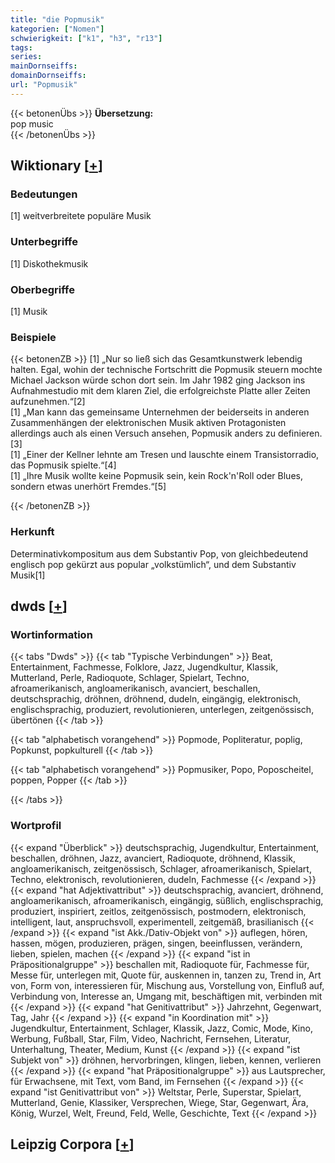 ```yaml
---
title: "die Popmusik"
kategorien: ["Nomen"]
schwierigkeit: ["k1", "h3", "r13"]
tags:
series:
mainDornseiffs:
domainDornseiffs:
url: "Popmusik"
---
```


{{< betonenÜbs >}}
**Übersetzung:**  
pop music  
{{< /betonenÜbs >}}

## Wiktionary [[+](https://de.wiktionary.org/wiki/Popmusik)]

### Bedeutungen
[1] weitverbreitete populäre Musik  

### Unterbegriffe
[1] Diskothekmusik  

### Oberbegriffe
[1] Musik  

### Beispiele
{{< betonenZB >}}
[1] „Nur so ließ sich das Gesamtkunstwerk lebendig halten. Egal, wohin der technische Fortschritt die Popmusik steuern mochte Michael Jackson würde schon dort sein. Im Jahr 1982 ging Jackson ins Aufnahmestudio mit dem klaren Ziel, die erfolgreichste Platte aller Zeiten aufzunehmen.“[2]  
[1] „Man kann das gemeinsame Unternehmen der beiderseits in anderen Zusammenhängen der elektronischen Musik aktiven Protagonisten allerdings auch als einen Versuch ansehen, Popmusik anders zu definieren.[3]  
[1] „Einer der Kellner lehnte am Tresen und lauschte einem Transistorradio, das Popmusik spielte.“[4]  
[1] „Ihre Musik wollte keine Popmusik sein, kein Rock'n'Roll oder Blues, sondern etwas unerhört Fremdes.“[5]  

{{< /betonenZB >}}
### Herkunft
Determinativkompositum aus dem Substantiv Pop, von gleichbedeutend englisch pop gekürzt aus popular „volkstümlich“,  und dem Substantiv Musik[1]  



## dwds [[+](https://www.dwds.de/wb/Popmusik)]

### Wortinformation
{{< tabs "Dwds" >}}
{{< tab "Typische Verbindungen" >}}
Beat, Entertainment, Fachmesse, Folklore, Jazz, Jugendkultur, Klassik, Mutterland, Perle, Radioquote, Schlager, Spielart, Techno, afroamerikanisch, angloamerikanisch, avanciert, beschallen, deutschsprachig, dröhnen, dröhnend, dudeln, eingängig, elektronisch, englischsprachig, produziert, revolutionieren, unterlegen, zeitgenössisch, übertönen
{{< /tab >}}

{{< tab "alphabetisch vorangehend" >}}
Popmode, Popliteratur, poplig, Popkunst, popkulturell
{{< /tab >}}

{{< tab "alphabetisch vorangehend" >}}
Popmusiker, Popo, Poposcheitel, poppen, Popper
{{< /tab >}}

{{< /tabs >}}

### Wortprofil
{{< expand "Überblick" >}} deutschsprachig, Jugendkultur, Entertainment, beschallen, dröhnen, Jazz, avanciert, Radioquote, dröhnend, Klassik, angloamerikanisch, zeitgenössisch, Schlager, afroamerikanisch, Spielart, Techno, elektronisch, revolutionieren, dudeln, Fachmesse {{< /expand >}}
{{< expand "hat Adjektivattribut" >}} deutschsprachig, avanciert, dröhnend, angloamerikanisch, afroamerikanisch, eingängig, süßlich, englischsprachig, produziert, inspiriert, zeitlos, zeitgenössisch, postmodern, elektronisch, intelligent, laut, anspruchsvoll, experimentell, zeitgemäß, brasilianisch {{< /expand >}}
{{< expand "ist Akk./Dativ-Objekt von" >}} auflegen, hören, hassen, mögen, produzieren, prägen, singen, beeinflussen, verändern, lieben, spielen, machen {{< /expand >}}
{{< expand "ist in Präpositionalgruppe" >}} beschallen mit, Radioquote für, Fachmesse für, Messe für, unterlegen mit, Quote für, auskennen in, tanzen zu, Trend in, Art von, Form von, interessieren für, Mischung aus, Vorstellung von, Einfluß auf, Verbindung von, Interesse an, Umgang mit, beschäftigen mit, verbinden mit {{< /expand >}}
{{< expand "hat Genitivattribut" >}} Jahrzehnt, Gegenwart, Tag, Jahr {{< /expand >}}
{{< expand "in Koordination mit" >}} Jugendkultur, Entertainment, Schlager, Klassik, Jazz, Comic, Mode, Kino, Werbung, Fußball, Star, Film, Video, Nachricht, Fernsehen, Literatur, Unterhaltung, Theater, Medium, Kunst {{< /expand >}}
{{< expand "ist Subjekt von" >}} dröhnen, hervorbringen, klingen, lieben, kennen, verlieren {{< /expand >}}
{{< expand "hat Präpositionalgruppe" >}} aus Lautsprecher, für Erwachsene, mit Text, vom Band, im Fernsehen {{< /expand >}}
{{< expand "ist Genitivattribut von" >}} Weltstar, Perle, Superstar, Spielart, Mutterland, Genie, Klassiker, Versprechen, Wiege, Star, Gegenwart, Ära, König, Wurzel, Welt, Freund, Feld, Welle, Geschichte, Text {{< /expand >}}

## Leipzig Corpora [[+](https://corpora.uni-leipzig.de/en/res?word=Popmusik&corpusId=deu_newscrawl-public_2018)]

